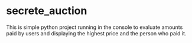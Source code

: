 # secrete_auction
This is simple python project running in the console to evaluate amounts paid by users and displaying the highest price and the person who paid it.
